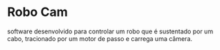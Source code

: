 # Robo Cam

software desenvolvido para controlar um robo que é sustentado por um cabo, tracionado por um motor de passo e carrega uma câmera.
